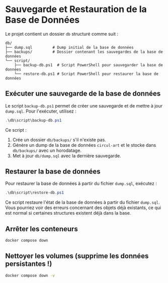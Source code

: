 # Sauvegarde et Restauration de la Base de Données

Le projet contient un dossier `db` structuré comme suit :

```
db/
├── dump.sql         # Dump initial de la base de données
├── backups/         # Dossier contenant les sauvegardes de la base de données
└── script/
    ├── backup-db.ps1  # Script PowerShell pour sauvegarder la base de données
    └── restore-db.ps1 # Script PowerShell pour restaurer la base de données
```

## Exécuter une sauvegarde de la base de données

Le script `backup-db.ps1` permet de créer une sauvegarde et de mettre à jour `dump.sql`. Pour l'exécuter, utilisez :
```powershell
.\db\script\backup-db.ps1
```

Ce script :
1. Crée un dossier `db/backups/` s'il n'existe pas.
2. Génère un dump de la base de données `circul-art` et le stocke dans `db/backups/` avec un horodatage.
3. Met à jour `db/dump.sql` avec la dernière sauvegarde.

## Restaurer la base de données

Pour restaurer la base de données à partir du fichier `dump.sql`, exécutez :
```powershell
.\db\script\restore-db.ps1
```

Ce script restaure l'état de la base de données à partir du fichier `dump.sql`. Vous pourriez voir des erreurs concernant des objets déjà existants, ce qui est normal si certaines structures existent déjà dans la base.

## Arrêter les conteneurs
```sh
docker compose down
```

## Nettoyer les volumes (supprime les données persistantes !)
```sh
docker compose down -v
```